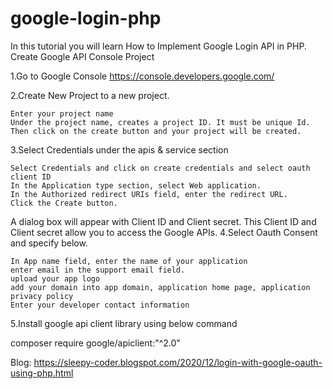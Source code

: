 # google-login-php
In this tutorial you will learn How to Implement Google Login API in PHP.
 Create Google API Console Project

1.Go to Google Console https://console.developers.google.com/

2.Create New Project to a new project.

    Enter your project name
    Under the project name, creates a project ID. It must be unique Id.
    Then click on the create button and your project will be created.

3.Select Credentials under the apis & service section

    Select Credentials and click on create credentials and select oauth client ID
    In the Application type section, select Web application.
    In the Authorized redirect URIs field, enter the redirect URL.
    Click the Create button.

A dialog box will appear with Client ID and Client secret. This Client ID and Client secret allow you to access the Google APIs.
4.Select Oauth Consent and specify below.

    In App name field, enter the name of your application
    enter email in the support email field.
    upload your app logo
    add your domain into app domain, application home page, application privacy policy
    Enter your developer contact information

5.Install google api client library using below command
 
   composer require google/apiclient:"^2.0"

Blog: https://sleepy-coder.blogspot.com/2020/12/login-with-google-oauth-using-php.html
